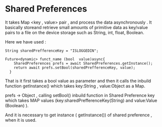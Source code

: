 # Shared Preferences

It takes Map <key , value> pair , and process the data asynchronously . It basically storeand retrieve small amounts of primitive data as key/value pairs to a file on the device storage such as String, int, float, Boolean.

Here we have used :


```Syntax: 
String sharedPrefferenceKey = "ISLOGGEDIN";
 
Future<dynamic> funct_name (bool  value)async{
    SharedPreferences prefs = await SharedPreferences.getInstance();
    return await prefs.setBool(sharedPrefferenceKey, value);
  }
`````
That is it first takes a bool value as parameter and then it calls the inbuild function getInstance() which takes key:String , value:Object as a Map. 

prefs → Object , calling setBool() inbuild function in Shared Preference key which takes MAP values (key:sharedPrefferenceKey(String) and value:Value (Boolean) ).

And it is necessary to get instance ( getInstance()) of shared preference , when it is used.
